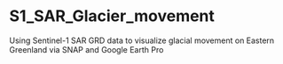 # S1_SAR_Glacier_movement
Using Sentinel-1 SAR GRD data to visualize glacial movement on Eastern Greenland via SNAP and Google Earth Pro
